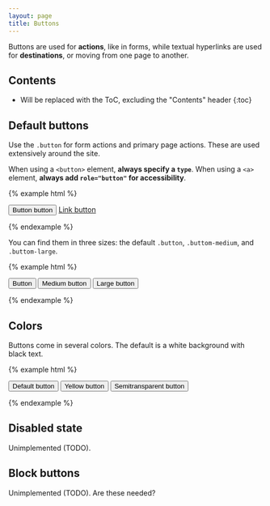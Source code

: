```yaml
---
layout: page
title: Buttons
---
```


Buttons are used for **actions**, like in forms, while textual hyperlinks are used for **destinations**, or moving from one page to another.

## Contents

* Will be replaced with the ToC, excluding the "Contents" header
{:toc}

## Default buttons

Use the `.button` for form actions and primary page actions. These are used extensively around the site.

When using a `<button>` element, **always specify a `type`**. When using a `<a>` element, **always add `role="button"` for accessibility**.

{% example html %}
<p class="button-example">
  <button class="button" type="button">Button button</button>
  <a class="button" href="#" role="button">Link button</a>
</p>
{% endexample %}

You can find them in three sizes: the default `.button`, `.buttom-medium`, and  `.buttom-large`.

{% example html %}
<p class="button-example">
  <button class="button" type="button">Button</button>
  <button class="button button-medium" type="button">Medium button</button>
  <button class="button button-large" type="button">Large button</button>
</p>
{% endexample %}

## Colors

Buttons come in several colors. The default is a white background with black text.

{% example html %}
<p class="button-example">
  <button class="button" type="button">Default button</button>
  <button class="button button-yellow" type="button">Yellow button</button>
  <button class="button button-semitransparent" type="button">Semitransparent button</button>
</p>
{% endexample %}

## Disabled state

Unimplemented (TODO).

## Block buttons

Unimplemented (TODO). Are these needed?
